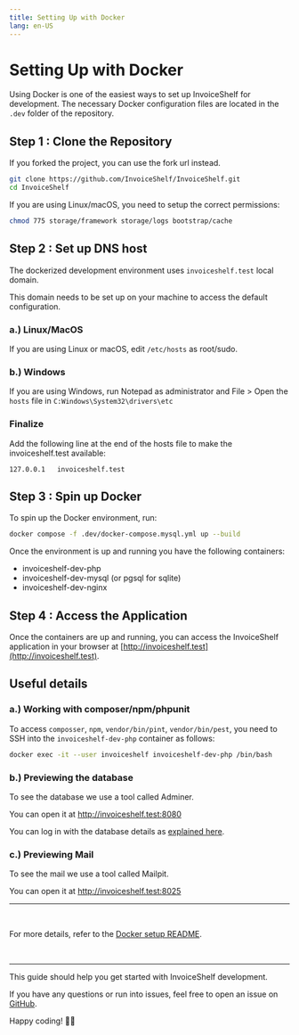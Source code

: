 ```yaml
---
title: Setting Up with Docker
lang: en-US
---
```


# Setting Up with Docker

Using Docker is one of the easiest ways to set up InvoiceShelf for development. The necessary Docker configuration files are located in the `.dev` folder of the repository.

## Step 1 : Clone the Repository

If you forked the project, you can use the fork url instead.

```bash
git clone https://github.com/InvoiceShelf/InvoiceShelf.git 
cd InvoiceShelf
```

If you are using Linux/macOS, you need to setup the correct permissions:
```bash
chmod 775 storage/framework storage/logs bootstrap/cache
```

## Step 2 : Set up DNS host

The dockerized development environment uses `invoiceshelf.test` local domain.

This domain needs to be set up on your machine to access the default configuration.

### a.) Linux/MacOS

If you are using Linux or macOS, edit `/etc/hosts` as root/sudo.

### b.) Windows

If you are using Windows, run Notepad as administrator and File > Open the `hosts` file in `C:Windows\System32\drivers\etc`

### Finalize

Add the following line at the end of the hosts file to make the invoiceshelf.test available:

```
127.0.0.1   invoiceshelf.test
```

## Step 3 : Spin up Docker

To spin up the Docker environment, run:

```bash
docker compose -f .dev/docker-compose.mysql.yml up --build
```

Once the environment is up and running you have the following containers:

- invoiceshelf-dev-php
- invoiceshelf-dev-mysql (or pgsql for sqlite)
- invoiceshelf-dev-nginx

## Step 4 : Access the Application

Once the containers are up and running, you can access the InvoiceShelf application in your browser at [http://invoiceshelf.test](http://invoiceshelf.test).


## Useful details

### a.) Working with composer/npm/phpunit

To access `composser`, `npm`, `vendor/bin/pint`, `vendor/bin/pest`, you need to SSH into the `invoiceshelf-dev-php` container as follows:

```bash
docker exec -it --user invoiceshelf invoiceshelf-dev-php /bin/bash
```

### b.) Previewing the database

To see the database we use a tool called Adminer.

You can open it at http://invoiceshelf.test:8080

You can log in with the database details as [explained here](https://github.com/InvoiceShelf/InvoiceShelf/blob/develop/.dev/README.md#2-databases).


### c.) Previewing Mail

To see the mail we use a tool called Mailpit. 

You can open it at http://invoiceshelf.test:8025

---

&nbsp;

For more details, refer to the [Docker setup README](https://github.com/InvoiceShelf/InvoiceShelf/blob/develop/.dev/README.md).

&nbsp;

---

This guide should help you get started with InvoiceShelf development.

If you have any questions or run into issues, feel free to open an issue on [GitHub](https://github.com/InvoiceShelf/InvoiceShelf/issues). 

Happy coding! 🧑‍💻